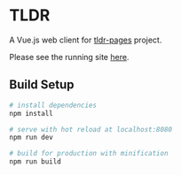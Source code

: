 # TLDR

A Vue.js web client for [tldr-pages](https://github.com/tldr-pages/tldr) project.

Please see the running site [here](https://jrbin.github.io/tldr).

## Build Setup

``` bash
# install dependencies
npm install

# serve with hot reload at localhost:8080
npm run dev

# build for production with minification
npm run build
```
